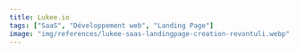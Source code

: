 ```yaml
---
title: Lukee.io
tags: ["SaaS", "Développement web", "Landing Page"]
image: "img/references/lukee-saas-landingpage-creation-revontuli.webp"
---
```

